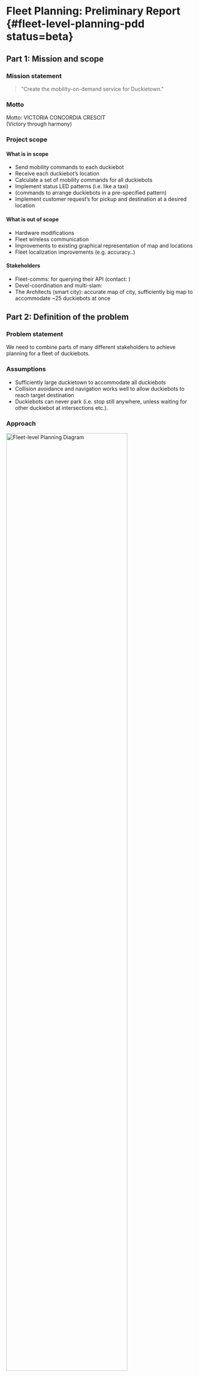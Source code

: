 #  Fleet Planning: Preliminary Report {#fleet-level-planning-pdd status=beta}


## Part 1: Mission and scope

### Mission statement

> "Create the mobility-on-demand service for Duckietown."

### Motto


Motto: VICTORIA CONCORDIA CRESCIT <br/> (Victory through harmony)

### Project scope


#### What is in scope

* Send mobility commands to each duckiebot
* Receive each duckiebot’s location
* Calculate a set of mobility commands for all duckiebots
* Implement status LED patterns (i.e. like a taxi)
* (commands to arrange duckiebots in a pre-specified pattern)
* Implement customer request’s for pickup and destination at a desired location


#### What is out of scope

* Hardware modifications
* Fleet wireless communication
* Improvements to existing graphical representation of map and locations
* Fleet localization improvements (e.g. accuracy..)


#### Stakeholders

* Fleet-comms: for querying their API (contact: )
* Devel-coordination and multi-slam:
* The Architects (smart city): accurate map of city, sufficiently big map to accommodate ~25 duckiebots at once



## Part 2: Definition of the problem

### Problem statement

We need to combine parts of many different stakeholders to achieve planning for a fleet of duckiebots.

### Assumptions

* Sufficiently large duckietown to accommodate all duckiebots
* Collision avoidance and navigation works well to allow duckiebots to reach target destination
* Duckiebots can never park (i.e. stop still anywhere, unless waiting for other duckiebot at intersections etc.).


### Approach

<div figure-id="fig:approach-diagram" figure-caption="Fleet-level planning diagram">
    <img style="width: 80%" src="approach-diagram.png" alt="Fleet-level Planning Diagram"/>
</div>

Necessary steps:

* [See Part 4: Project planning](Part 4)



### Functionality-resources trade-offs

Functionality includes:

* Visualization of N duckiebots
* Pick up and drop-off on request
* Functional standby distribution of duckiebots waiting for a pickup/ drop-off request
* Ability to arrange duckiebots in formations related to christmas videos
* Taxi status lamps

Metrics:

* Minimize time for each service request to be completed


### Functionality provided

* Average handling time for each request
* Get the location for all duckiebots via the fleet-comms team and agree on the interface
* Get topological map of duckietown for planning


### Resources required / dependencies / costs

* Calculate time taken to complete request
* Number of requests served per time


### Performance measurement

* Calculate time taken to complete request
* Number of requests served per unit of time


## Part 3: Preliminary design

### Modules

See [](#fig:approach-diagram).

### Interfaces

Duckiefleet -  request handling server:

* List of duckiebots and corresponding locations and statuses - will be sorted with the fleet-wireless-communications team, see Resources required / dependencies / costs

Customer - request handling server:

* Pickup location and desired target location via clicking on map

Request handling server - Duckiefleet:

* List of target locations for each duckiebot such that request is completed
* Each duckiebot displays its status via its LEDs


### Preliminary plan of deliverables


### Specifications

No revision of existing duckietown specification necessary.

### Changes to existing Software

Revisit visualization of Duckiebots on map and adapt it for visualization of N Duckiebots

### Software modules

* ROS node for the request handling server
  * Offers ROS service for customer requests
* (platinum) map on which customer can click to issue request, potentially as a separate ROS node


### Infrastructure modules

None


## Part 4: Project planning


<col3 figure-id="tab:project-plan" figure-caption="Fleet-level Planning Project Plan" class="Labels-Row1">
    <span>Week of</span>
    <span>Task</span>
    <span>Deliverable</span>
    <span>13.11.2017</span>
    <span>Project kick-off and planning</span>
    <span>Preliminary Design Document</span>
    <span>20.11.2017</span>
    <span>Look at state of current infrastructure</span>
    <span>Running visualization of 1 duckiebot on map as currently implemented</span>
    <span>27.11.2017</span>
    <span>Visualization of n duckiebots</span>
    <span> </span>
    <span>04.12.2017</span>
    <span>Mission planner, implement m-stochastic queue median policy (or similar, tbd with Claudio) </span>
    <span> </span>
    <span>11.12.2017</span>
    <span>...continued</span>
    <span>Run test cases (e.g. send n reference locations to n duckiebots)</span>
    <span>18.12.2017</span>
    <span>...continued</span>
    <span>Run test cases (e.g. send n reference locations to n duckiebots)</span>
    <span>25.12.2017</span>
    <span> Implement customer request handling </span>
    <span>Run test cases to establish reliable customer request handling routine</span>
    <span>01.01.2018</span>
    <span>Physical visualization of status, ETH formation</span>
    <span>Verify that it works</span>
</col3>


### Data collection

None


### Data annotation

None


#### Relevant Duckietown resources to investigate

According to meeting notes:

* Click and send for a single duckiebot is (probably) possible --> find corresponding code
* Graphical representation is running --> find corresponding code
* Read current documentation on tile-level localization
* We want to be able to send a go-to-position to a Duckiebot.
  * Already implemented. Video: [https://www.dropbox.com/s/93pbcktmwln4fqo/dp6b-draft.mov?dl=0](https://www.dropbox.com/s/93pbcktmwln4fqo/dp6b-draft.mov?dl=0)
  * DP6 :  link to the report
* Navigation to a point already implemented --> look at the code
* Visualization of 1 Duckiebot on a 2D map
* Look at code from Claudio re m-stochastic queue median policy + [paper](http://dx.doi.org/10.1109/CDC.2010.5717552)



#### Other relevant resources to investigate

Papers:

“Fundamental performance limits and efficient polices for Transportation-On-Demand systems“ by  Marco Pavone,  Kyle Treleaven and  Emilio Frazzoli  [link](http://dx.doi.org/10.1109/CDC.2010.5717552)



### Risk analysis

* Dependency on the Fleet-communications project. Closely work together with that team to get notified early about any upcoming problems that could delay the delivery of the needed parts for this project.
* See Part 4: Project planning
